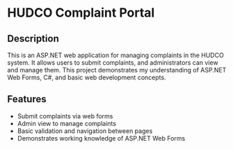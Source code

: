 # HUDCO Complaint Portal

## Description
This is an ASP.NET web application for managing complaints in the HUDCO system. It allows users to submit complaints, and administrators can view and manage them. This project demonstrates my understanding of ASP.NET Web Forms, C#, and basic web development concepts.

## Features
- Submit complaints via web forms
- Admin view to manage complaints
- Basic validation and navigation between pages
- Demonstrates working knowledge of ASP.NET Web Forms
